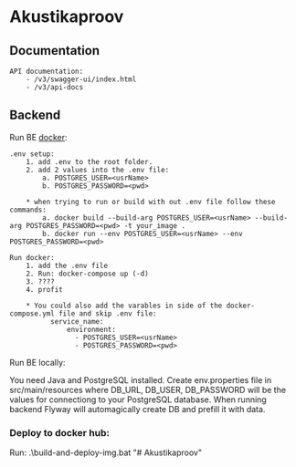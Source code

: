 # Akustikaproov

## Documentation

    API documentation: 
        - /v3/swagger-ui/index.html
        - /v3/api-docs

## Backend

Run BE [docker](https://hub.docker.com/r/saskia02/kaardirakendus):

	.env setup:
		1. add .env to the root folder.
		2. add 2 values into the .env file:
			a. POSTGRES_USER=<usrName>
			b. POSTGRES_PASSWORD=<pwd>

		* when trying to run or build with out .env file follow these commands:
			a. docker build --build-arg POSTGRES_USER=<usrName> --build-arg POSTGRES_PASSWORD=<pwd> -t your_image .
			b. docker run --env POSTGRES_USER=<usrName> --env POSTGRES_PASSWORD=<pwd>

	Run docker:
		1. add the .env file
		2. Run: docker-compose up (-d)
		3. ????
		4. profit

		* You could also add the varables in side of the docker-compose.yml file and skip .env file:
			  service_name:
				  environment:
			      	- POSTGRES_USER=<usrName>
			      	- POSTGRES_PASSWORD=<pwd>


Run BE locally:

You need Java and PostgreSQL installed. Create env.properties file in src/main/resources where DB_URL, DB_USER, DB_PASSWORD will be the values for connectiong to your PostgreSQL database. When running backend Flyway will automagically create DB and prefill it with data.


### Deploy to docker hub:
Run: .\build-and-deploy-img.bat
"# Akustikaproov" 
